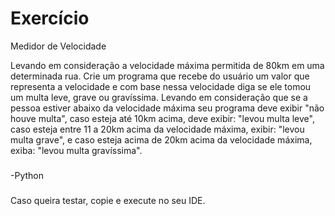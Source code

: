 # Exercício

Medidor de Velocidade

Levando em consideração a velocidade máxima permitida de 80km em uma determinada rua. Crie um programa que recebe do usuário um valor que representa a 
velocidade e com base nessa velocidade diga se ele tomou um multa leve, grave ou gravíssima. Levando em consideração que se a pessoa estiver abaixo da 
velocidade máxima seu programa deve exibir "não houve multa", caso esteja até 10km acima, deve exibir: "levou multa leve", caso esteja entre 11 a 20km 
acima da velocidade máxima, exibir: "levou multa grave", e caso esteja acima de 20km acima da velocidade máxima, exiba: "levou multa gravíssima".
###
-Python
###
Caso queira testar, copie e execute no seu IDE.


